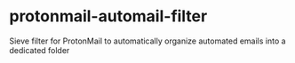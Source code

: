 # protonmail-automail-filter
Sieve filter for ProtonMail to automatically organize automated emails into a dedicated folder

